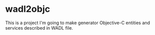 wadl2objc
=========

This is a project I'm going to make generator Objective-C entities and services described in WADL file.
